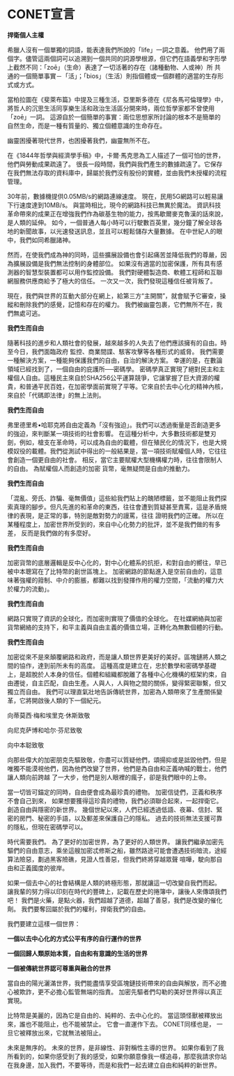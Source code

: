 # CONET宣言

**捍衛個人主權**

希臘人沒有一個單獨的詞語，能表達我們所說的「life」一詞之意義。 他們用了兩個字。儘管這兩個詞可以追溯到一個共同的詞源學根源，但它們在語義學和字形學上截然不同：「zoē」（生命）表達了一切活著的存在（諸種動物、人或神）所 共通的一個簡單事實－「活」；「bios」（生活）則指個體或一個群體的適當的生存形式或方式。

當柏拉圖在《斐萊布篇》中提及三種生活，亞里斯多德在《尼各馬可倫理學》中，將哲人的沉思生活同享樂生活和政治生活區分開來時，兩位哲學家都不曾使用「zoē」一詞。 這源自於一個簡單的事實：兩位思想家所討論的根本不是簡單的自然生命，而是一種有質量的、獨立個體意識的生命存在。

幽靈困擾著現代世界，也困擾著我們，幽靈無所不在。

在《1844年哲學與經濟學手稿》中，卡爾‧馬克思為工人描述了一個可怕的世界，他們與勞動成果疏遠了。 很長一段時間，我們與我們產生的數據疏遠了。它保存在我們無法存取的資料庫中，歸屬於我們沒有股份的實體，並由我們未授權的流程管理。

30年前，數據機提供0.05MB/s的網路連線速度。 現在，民用5G網路可以輕易讓下行速度達到10MB/s。 與當時相比，現今的網路科技已無異於魔法。 資訊科技革命帶來的成果正在增強我們作為碳基生物的能力，按馬歇爾麥克魯漢的話來說，是人類的延伸。 如今，一個普通人每小時可以行駛數百英里，幾分鐘了解全球各地的新聞故事，以光速發送訊息，並且可以輕鬆儲存大量數據。 在中世紀人的眼中，我們如同希臘諸神。

然而，在使我們成為神的同時，這些擴展設備也會引起痛苦並降低我們的尊嚴，因為擴展設備是我們無法控制的身體部位。 如果沒有適當的加密保護，所有具有感測器的智慧型裝置都可以用作監控設備。 我們對硬體製造商、軟體工程師和互聯網服務供應商給予了極大的信任。 一次又一次，我們發現這種信任被背叛了。&#x20;

現在，我們與世界的互動大部分在網上，給第三方“主開關”，就會賦予它審查，操縱和刪除我們的感覺，記憶和存在的權力。 我們被幽靈包裹，它們無所不在，我們無處可逃。

**我們生而自由**

隨著科技的進步和人類社會的發展，越來越多的人失去了他們應該擁有的自由。時至今日，我們面臨政府 監控、商業間諜、駭客攻擊等各種形式的威脅。 我們需要一種解決方案，一種能夠保護我們的自由，自治的解決方案。 幸運的是，在數論領域已經找到了，一個自由的庇護所──密碼學。 密碼學真正實現了絕對民主和主權個人自由。這種民主來自於SHA256公平運算競爭，它讓掌握了巨大資源的權貴，和普通平民百姓，在加密學面前實現了平等。它來自於去中心化的精神內核，來自於「代碼即法律」的無上法則。

**我們生而自由**

弗里德里希•哈耶克將自由定義為「沒有強迫」。我們可以透過衡量是否創造更多的強迫，來判斷某一項技術的社會影響。 在這種分析中，大多數技術都是雙刃劍，例如，槍支在革命時，可以成為自由的載體，但在殖民化的情況下，也是大規模奴役的載體。我們從測試中得出的一般結果是，當一項技術賦權個人時，它往往會創造一個更自由的社會。 相反，當它主要賦權大型機構權力時，往往會限制人的自由。 為賦權個人而創造的加密 貨幣，毫無疑問是自由的推動力。

**我們生而自由**

「混亂、旁氏、詐騙、毫無價值」這些給我們貼上的醜陋標籤，並不能阻止我們探索真理的腳步。但凡先進的和革命的東西，往往會遭到質疑甚至責罵，這是矛盾規律的表現，是正常的事，特別是敵對勢力的謾罵，往往 證明我們的正確。 所以在某種程度上，加密世界所受到的，來自中心化勢力的批評，並不是我們做的有多差， 反而是我們做的有多麼好。

**我們生而自由**

加密貨幣的底層邏輯是反中心化的，對中心化體系的抗拒，和對自由的嚮往，早已被中本聰寫在了比特幣的創世區塊上。 加密網路的節點進入是空前自由的，這意味著強權的箝制、中介的膨脹，都難以找到發揮作用的權力空間，「流動的權力大於權力的流動」。

**我們生而自由**

網路只實現了資訊的全球化，而加密則實現了價值的全球化。 在社媒網絡與加密貨幣網絡的支持下，和平主義與自由主義的價值立場，正轉化為無數個體的行動。

**我們生而自由**

加密從來不是來顛覆網路和政府，而是讓人類世界更美好的美好。區塊鏈將人類之間的協作，達到前所未有的高度。 這種高度是建立在，忠於數學和密碼學基礎上，是超脫於人本身的信任。個體和組織都脫離了各種中心化機構的框架約束，自由遷徙，自主匹配，自由生產。人與人，人與物之間的關係，變得緊密聯繫，但又獨立而自由。 我們可以理直氣壯地告訴傳統世界，加密為人類帶來了生產關係變革，它將開啟後人類的下一個紀元。

向蒂莫西·梅和埃里克·休斯致敬

向尼克萨博和哈尔·芬尼致敬

向中本聪致敬

向那些偉大的加密朋克先驅致敬，你盡可以質疑他們，頌揚抑或是詆毀他們，但是唯獨不能漠視他們，因為他們改變了世界，他們是為自由和正義吶喊的戰士，他們讓人類向前跨越 了一大步，他們是別人眼裡的瘋子，卻是我們眼中的上帝。

當一切皆可錨定的同時，自由便會成為最珍貴的禮物。 加密信徒們，正義和秩序不會自己到來， 如果想要獲得這珍貴的禮物，我們必須聯合起來，一起捍衛它。 創造自由與隱密的新世界。 幾個世紀以來，人們已經透過低語、夜幕、信封、緊密的房門、秘密的手語，以及郵差來保護自己的隱私。 過去的技術無法支援可靠的隱私，但現在密碼學可以。

時代需要我們。 為了更好的加密世界，為了更好的人類世界。 讓我們繼承加密先驅們的自由意志，乘坐這艘加密忒修斯之船，雖然路途可能會遭遇技術暗流，途經算法險惡，劃過黑客險礁，見證人性善惡，但我們終將穿越眾聲 喧嘩，駛向那自由和正義國度的彼岸。

如果一個去中心的社會結構是人類的終極形態，那就讓這一切改變自我們而起。 讓我輩的努力得以印刻在時代的豐碑上，記載在歷史的捲簿中，讓後人來傳頌我們吧！ 我們是火藥，是點火器，我們超越了道德，超越了善惡，我們是改變的催化劑。 我們要奪回屬於我們的權利，捍衛我們的自由。

我們要建立這樣一個世界：

**一個以去中心化的方式公平有序的自行運作的世界**

**一個回歸人類原始本質，自由和有意識的生活的世界**

**一個被傳統世界認可尊重與融合的世界**

當自由的陽光灑滿世界，我們能盡情享受區塊鏈技術帶來的自由與解放，而不必擔心被欺詐，更不必擔心監管無端的指責。 加密先驅者們勾勒的美好世界得以真正實現。

比特幣是美麗的，因為它是自由的、純粹的、去中心化的。 當這頭怪獸被釋放出來，誰也不能阻止，也不能被禁止。 它會一直運作下去。 CONET同樣也是， 一旦它被釋放出來，它就無法被阻止。

未來是無序的。 未來的世界，是非線性、非對稱性主導的世界。 如果你看到了我所看到的，如果你感受到了我的感受，如果你願意像我一樣追尋，那麼我請求你站在我身邊，加入我們，不要等待，而是和我們一起去建立自由和純粹的新世界。

